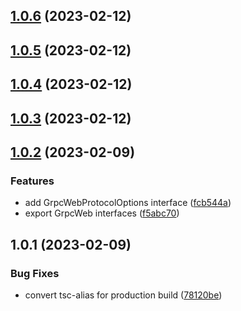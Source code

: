 

## [1.0.6](https://github.com/getezy/grpc-client/compare/1.0.5...1.0.6) (2023-02-12)

## [1.0.5](https://github.com/getezy/grpc-client/compare/1.0.4...1.0.5) (2023-02-12)

## [1.0.4](https://github.com/getezy/grpc-client/compare/1.0.3...1.0.4) (2023-02-12)

## [1.0.3](https://github.com/getezy/grpc-client/compare/1.0.2...1.0.3) (2023-02-12)

## [1.0.2](https://github.com/getezy/grpc-client/compare/1.0.1...1.0.2) (2023-02-09)


### Features

* add GrpcWebProtocolOptions interface ([fcb544a](https://github.com/getezy/grpc-client/commit/fcb544a5079d8b0d83190631fa34549b9db639ba))
* export GrpcWeb interfaces ([f5abc70](https://github.com/getezy/grpc-client/commit/f5abc70f99a41190d867786c5e1eea9594d9e4cc))

## 1.0.1 (2023-02-09)


### Bug Fixes

* convert tsc-alias for production build ([78120be](https://github.com/getezy/grpc-client/commit/78120be633a529bff8f87424ea1e1efb9e40e16d))